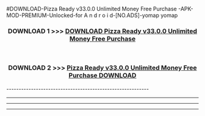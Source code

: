 #DOWNLOAD-Pizza Ready v33.0.0 Unlimited Money Free Purchase -APK-MOD-PREMIUM-Unlocked-for A n d r o i d-[NO.ADS]-yomap yomap 



<div align="center">

<h3>DOWNLOAD 1 >>> <a href="https://getmod2.web.app/?judul=Pizza Ready v33.0.0 Unlimited Money Free Purchase ">DOWNLOAD Pizza Ready v33.0.0 Unlimited Money Free Purchase </a></h3><br>

<h3>DOWNLOAD 2 >>> <a href="https://getmod2.web.app/?judul=Pizza Ready v33.0.0 Unlimited Money Free Purchase ">Pizza Ready v33.0.0 Unlimited Money Free Purchase  DOWNLOAD </a></h3>

</div>
----------------------------------------------------------

----------------------------------------------------------

----------------------------------------------------------

----------------------------------------------------------



